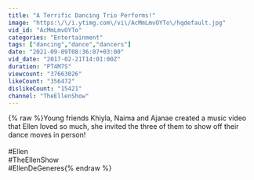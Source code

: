 ```yaml
---
title: "A Terrific Dancing Trio Performs!"
image: "https:\/\/i.ytimg.com\/vi\/AcMmLmvOYTo\/hqdefault.jpg"
vid_id: "AcMmLmvOYTo"
categories: "Entertainment"
tags: ["dancing","dance","dancers"]
date: "2021-09-09T08:36:07+03:00"
vid_date: "2017-02-21T14:01:00Z"
duration: "PT4M7S"
viewcount: "37663026"
likeCount: "356472"
dislikeCount: "15421"
channel: "TheEllenShow"
---
```

{% raw %}Young friends Khiyla, Naima and Ajanae created a music video that Ellen loved so much, she invited the three of them to show off their dance moves in person!<br /><br />#Ellen<br />#TheEllenShow<br />#EllenDeGeneres{% endraw %}
